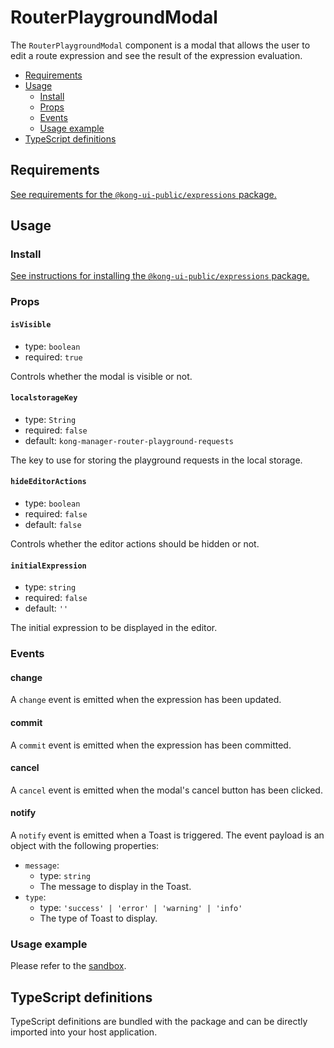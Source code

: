# RouterPlaygroundModal

The `RouterPlaygroundModal` component is a modal that allows the user to edit a route expression and see the result of the expression evaluation.

- [Requirements](#requirements)
- [Usage](#usage)
  - [Install](#install)
  - [Props](#props)
  - [Events](#events)
  - [Usage example](#usage-example)
- [TypeScript definitions](#typescript-definitions)

## Requirements

[See requirements for the `@kong-ui-public/expressions` package.](../README.md#requirements)

## Usage

### Install

[See instructions for installing the `@kong-ui-public/expressions` package.](../README.md#install)

### Props

#### `isVisible`

- type: `boolean`
- required: `true`

Controls whether the modal is visible or not.

#### `localstorageKey`

- type: `String`
- required: `false`
- default: `kong-manager-router-playground-requests`

The key to use for storing the playground requests in the local storage.

#### `hideEditorActions`

- type: `boolean`
- required: `false`
- default: `false`

Controls whether the editor actions should be hidden or not.

#### `initialExpression`

- type: `string`
- required: `false`
- default: `''`

The initial expression to be displayed in the editor.

### Events

#### change

A `change` event is emitted when the expression has been updated.

#### commit

A `commit` event is emitted when the expression has been committed.

#### cancel

A `cancel` event is emitted when the modal's cancel button has been clicked.

#### notify

A `notify` event is emitted when a Toast is triggered. The event payload is an object with the following properties:
- `message`:
  - type: `string`
  - The message to display in the Toast.
- `type`:
  - type: `'success' | 'error' | 'warning' | 'info'`
  - The type of Toast to display.

### Usage example

Please refer to the [sandbox](../sandbox/App.vue).

## TypeScript definitions

TypeScript definitions are bundled with the package and can be directly imported into your host application.

